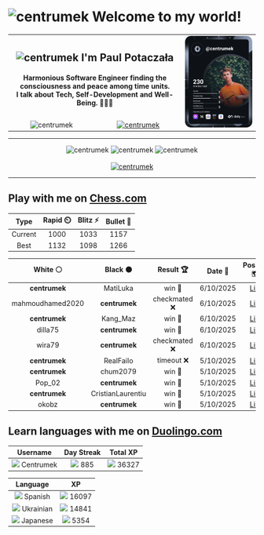 <h1>
  <img
    src="https://emojis.slackmojis.com/emojis/images/1531849430/4246/blob-sunglasses.gif"
    width="30"
    alt="centrumek"
  />
  Welcome to my world!
</h1>

<table>
  <tbody>
    <tr>
      <td align="center" width="70%" colspan="2">
        <h2>
          <img
            src="https://raw.githubusercontent.com/MartinHeinz/MartinHeinz/master/wave.gif"
            width="30px"
            alt="centrumek"
          />
          I'm Paul Potaczała
        </h2>
        <h4>
          Harmonious Software Engineer finding the consciousness and peace among time units.
          <br/>
          I talk about Tech, Self-Development and Well-Being. 🌿🧘🚀
        </h4>
      </td>
      <td width="30%" rowspan="2">
        <a href="https://app.daily.dev/centrumek">
          <img
            src="./devcard.svg"
            alt="centrumek"
          />
        </a>
      </td>
    </tr>
    <tr align="center">
      <td>
        <img
          src="https://komarev.com/ghpvc/?username=centrumek&label=visitors&color=0e75b6&style=flat"
          alt="centrumek"
        >
      </td>
      <td>
        <a href="https://stackoverflow.com/users/14496012/centrumek">
          <img
            src="https://stackoverflow.com/users/flair/14496012.png?theme=dark"
            alt="centrumek"
          >
        </a>
      </td>
    </tr>
  </tbody>
</table>

---
<div align="center">
  <img 
    src="https://github-readme-stats.vercel.app/api?username=centrumek&show_icons=true&count_private=true&theme=dark&hide_border=true&hide=issues,contribs&bg_color=00000000"
    alt="centrumek"
  />
  <img
    src="https://github-readme-stats.vercel.app/api/top-langs/?username=centrumek&layout=compact&hide_border=true&theme=dark&bg_color=00000000&langs_count=6&exclude_repo=air-statistic-app"
    alt="centrumek"
  />
  <img 
    src="https://github-readme-streak-stats.herokuapp.com?user=centrumek&theme=dark&hide_border=true&background=FFFFFF00"
    alt="centrumek"
  />
  <br/>
  <br/>
  <a href="https://www.buymeacoffee.com/centrumek">
    <img
      src="https://cdn.buymeacoffee.com/buttons/v2/default-orange.png"
      height="50"
      width="210"
      alt="centrumek"
    />
  </a>
</div>

---

## Play with me on [Chess.com](https://www.chess.com/member/centrumek)

<div align="center">
<!--START_SECTION:chessStats-->
<!-- Automatically generated with https://github.com/Balastrong/chess-stats-action -->

| Type | Rapid ⏲️ | Blitz ⚡ | Bullet 🔫 |
|:---:|:---:|:---:|:---:|
| Current | 1000 | 1033 | 1157 |
| Best | 1132 | 1098 | 1266 |

| White ⚪ | Black ⚫ | Result 🏆 | Date 📅 | Position 🗺️ | Type 🕕 |
|:---:|:---:|:---:|:---:|:---:|:---:|
| **centrumek** | MatiLuka | win 🥇 | 6/10/2025 | <a href="http://www.ee.unb.ca/cgi-bin/tervo/fen.pl?select=r6k/3b2pp/p7/Rq6/1P5P/2P3Q1/6PK/2B1R3 b - - 14 34">Link</a> | Daily |
| mahmoudhamed2020 | **centrumek** | checkmated ❌ | 6/10/2025 | <a href="http://www.ee.unb.ca/cgi-bin/tervo/fen.pl?select=k7/2K5/R7/p6p/1r5P/4B3/8/8 b - - 5 45">Link</a> | Blitz |
| **centrumek** | Kang_Maz | win 🥇 | 6/10/2025 | <a href="http://www.ee.unb.ca/cgi-bin/tervo/fen.pl?select=5R2/p4kp1/5pNp/4nP2/4K1PP/2r1P3/4r3/8 b - - 10 36">Link</a> | Blitz |
| dilla75 | **centrumek** | win 🥇 | 6/10/2025 | <a href="http://www.ee.unb.ca/cgi-bin/tervo/fen.pl?select=8/8/2Q4p/3p1qk1/8/2P2r1P/PP3P2/K7 w - - 4 39">Link</a> | Blitz |
| wira79 | **centrumek** | checkmated ❌ | 6/10/2025 | <a href="http://www.ee.unb.ca/cgi-bin/tervo/fen.pl?select=8/3R4/8/5R2/1pN1Pk2/1P1P1Pp1/1KP1nrP1/8 b - - 22 46">Link</a> | Blitz |
| **centrumek** | RealFaiIo | timeout ❌ | 5/10/2025 | <a href="http://www.ee.unb.ca/cgi-bin/tervo/fen.pl?select=4r2k/5R1p/p2p2pP/4q3/Pp6/KP6/5R2/8 w - - 0 45">Link</a> | Blitz |
| **centrumek** | chum2079 | win 🥇 | 5/10/2025 | <a href="http://www.ee.unb.ca/cgi-bin/tervo/fen.pl?select=8/5pk1/1p4p1/1PbN3p/4R3/5K2/8/8 b - - 1 40">Link</a> | Blitz |
| Pop_02 | **centrumek** | win 🥇 | 5/10/2025 | <a href="http://www.ee.unb.ca/cgi-bin/tervo/fen.pl?select=6k1/p6p/3p4/6p1/3K4/4P1P1/P3r3/8 w - - 0 24">Link</a> | Blitz |
| **centrumek** | CristianLaurentiu | win 🥇 | 5/10/2025 | <a href="http://www.ee.unb.ca/cgi-bin/tervo/fen.pl?select=5R2/2n5/k1p1p3/Pp1pP1p1/1P4P1/2P5/7P/R5K1 b - - 0 37">Link</a> | Blitz |
| okobz | **centrumek** | win 🥇 | 5/10/2025 | <a href="http://www.ee.unb.ca/cgi-bin/tervo/fen.pl?select=7Q/p1pkn3/8/1p2pP1P/1P1pKqP1/P2P3P/8/8 w - - 3 35">Link</a> | Blitz |

<!--END_SECTION:chessStats-->
</div>

## Learn languages with me on [Duolingo.com](https://www.duolingo.com/profile/Centrumek)

<div align="center">
<!--START_SECTION:duolingoStats-->
<!-- Automatically generated with https://github.com/centrumek/duolingo-readme-stats-->

| Username | Day Streak | Total XP |
|:---:|:---:|:---:|
| <img src="https://raw.githubusercontent.com/centrumek/duolingo-readme-stats/main/assets/duolingo.png" height="12"> Centrumek | <img src="https://raw.githubusercontent.com/centrumek/duolingo-readme-stats/main/assets/streakinactive.svg" height="12"> 885 | <img src="https://raw.githubusercontent.com/centrumek/duolingo-readme-stats/main/assets/xp.svg" height="12"> 36327 |

| Language | XP |
|:---:|:---:|
| <img src="https://raw.githubusercontent.com/centrumek/duolingo-readme-stats/main/assets/langs/spanish.svg" height="12"> Spanish | <img src="https://raw.githubusercontent.com/centrumek/duolingo-readme-stats/main/assets/xp.svg" height="12"> 16097 |
| <img src="https://raw.githubusercontent.com/centrumek/duolingo-readme-stats/main/assets/langs/ukrainian.svg" height="12"> Ukrainian | <img src="https://raw.githubusercontent.com/centrumek/duolingo-readme-stats/main/assets/xp.svg" height="12"> 14841 |
| <img src="https://raw.githubusercontent.com/centrumek/duolingo-readme-stats/main/assets/langs/japanese.svg" height="12"> Japanese | <img src="https://raw.githubusercontent.com/centrumek/duolingo-readme-stats/main/assets/xp.svg" height="12"> 5354 |

<!--END_SECTION:duolingoStats-->
</div>
<!--
**centrumek/centrumek** is a ✨ _special_ ✨ repository because its `README.md` (this file) appears on your GitHub profile.

Here are some ideas to get you started:

- 🔭 I’m currently working on ...
- 🌱 I’m currently learning ...
- 👯 I’m looking to collaborate on ...
- 🤔 I’m looking for help with ...
- 💬 Ask me about ...
- 📫 How to reach me: ...
- 😄 Pronouns: ...
- ⚡ Fun fact: ...
-->
